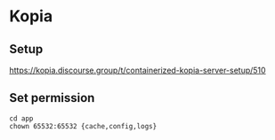 # Kopia

## Setup
https://kopia.discourse.group/t/containerized-kopia-server-setup/510

## Set permission
```
cd app
chown 65532:65532 {cache,config,logs}
```



